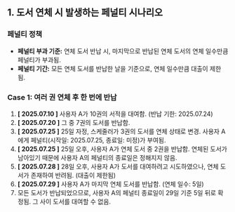 ## **1. 도서 연체 시 발생하는 페널티 시나리오**

### **페널티 정책**

* **페널티 부과 기준:** 연체 도서 반납 시, 마지막으로 반납된 연체 도서의 연체 일수만큼 페널티가 부과됨.
* **페널티 기간:** 모든 연체 도서를 반납한 날을 기준으로, 연체 일수만큼 대출이 제한됨.

### **Case 1: 여러 권 연체 후 한 번에 반납**

1. **[ 2025.07.10 ]** 사용자 A가 10권의 서적을 대여함. (반납 기한: 2025.07.24)
2. **[ 2025.07.20 ]** 그 중 7권의 도서를 반납함.
3. **[ 2025.07.25 ]** 25일 자정, 스케줄러가 3권의 도서를 연체 상태로 변경. 사용자 A에게 페널티(시작일: 2025.07.25, 종료일: 미정)가 부여됨.
4. **[ 2025.07.25 ]** 25일 오후, 사용자 A가 연체 도서 중 2권을 반납함. 연체된 도서가 남아있기 때문에 사용자 A의 페널티의 종료일은 정해지지 않음. 
5. **[ 2025.07.28 ]** 28일 오후, 사용자 A가 도서를 대여하려고 시도하였으나, 연체 도서가 존재하여 반려됨. (대출이 제한됨)
6. **[ 2025.07.29 ]** 사용자 A가 마지막 연체 도서를 반납함. (연체 일수: 5일)
7. 모든 도서가 반납되었으므로, 사용자 A의 페널티 종료일이 29일 기준 5일 뒤로 확정됨. 그 사이 도서를 대여할 수 없음.
